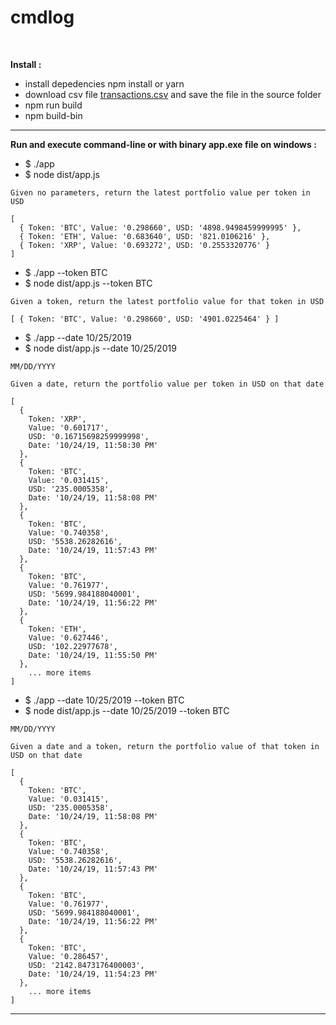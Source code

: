 # cmdlog

<div>
  <br>
</div>


**Install :**

- install depedencies npm install or yarn
- download csv file [transactions.csv](https://drive.google.com/file/d/1DY5uUfSqHt1AtbWCuaKJBlbnwlvFI7YS) and save the file in the source folder
- npm run build 
- npm build-bin

------------------------------------------------------------

**Run and execute command-line or with binary app.exe file on windows :**

- $ ./app
- $ node dist/app.js

`Given no parameters, return the latest portfolio value per token in USD`

```
[
  { Token: 'BTC', Value: '0.298660', USD: '4898.9498459999995' },
  { Token: 'ETH', Value: '0.683640', USD: '821.0106216' },
  { Token: 'XRP', Value: '0.693272', USD: '0.2553320776' }
]
```

- $ ./app --token BTC
- $ node dist/app.js --token BTC

`Given a token, return the latest portfolio value for that token in USD`

```
[ { Token: 'BTC', Value: '0.298660', USD: '4901.0225464' } ]
```

- $ ./app --date 10/25/2019 
- $ node dist/app.js --date 10/25/2019 

`MM/DD/YYYY`

`Given a date, return the portfolio value per token in USD on that date`

```
[
  {
    Token: 'XRP',
    Value: '0.601717',
    USD: '0.16715698259999998',
    Date: '10/24/19, 11:58:30 PM'
  },
  {
    Token: 'BTC',
    Value: '0.031415',
    USD: '235.0005358',
    Date: '10/24/19, 11:58:08 PM'
  },
  {
    Token: 'BTC',
    Value: '0.740358',
    USD: '5538.26282616',
    Date: '10/24/19, 11:57:43 PM'
  },
  {
    Token: 'BTC',
    Value: '0.761977',
    USD: '5699.984188040001',
    Date: '10/24/19, 11:56:22 PM'
  },
  {
    Token: 'ETH',
    Value: '0.627446',
    USD: '102.22977678',
    Date: '10/24/19, 11:55:50 PM'
  },
    ... more items
]
```

- $ ./app --date 10/25/2019 --token BTC
- $ node dist/app.js --date 10/25/2019 --token BTC

`MM/DD/YYYY`

`Given a date and a token, return the portfolio value of that token in USD on that date`

```
[
  {
    Token: 'BTC',
    Value: '0.031415',
    USD: '235.0005358',
    Date: '10/24/19, 11:58:08 PM'
  },
  {
    Token: 'BTC',
    Value: '0.740358',
    USD: '5538.26282616',
    Date: '10/24/19, 11:57:43 PM'
  },
  {
    Token: 'BTC',
    Value: '0.761977',
    USD: '5699.984188040001',
    Date: '10/24/19, 11:56:22 PM'
  },
  {
    Token: 'BTC',
    Value: '0.286457',
    USD: '2142.8473176400003',
    Date: '10/24/19, 11:54:23 PM'
  },
    ... more items
]
```
------------------------------------------------------------

